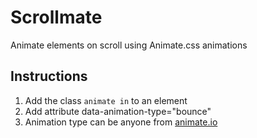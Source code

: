 Scrollmate
=================

Animate elements on scroll using Animate.css animations

## Instructions

1. Add the class `animate in` to an element
2. Add attribute data-animation-type="bounce"
3. Animation type can be anyone from [animate.io](http://daneden.github.io/animate.css/)
